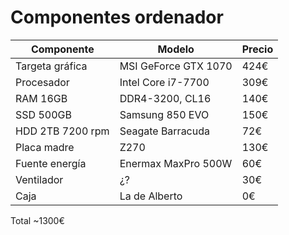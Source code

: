 Componentes ordenador
=====================

| Componente       | Modelo               | Precio |
| ---------------- | -------------------- | ------ |
| Targeta gráfica  | MSI GeForce GTX 1070 | 424€   |
| Procesador       | Intel Core i7-7700   | 309€   |
| RAM 16GB         | DDR4-3200, CL16      | 140€   |
| SSD 500GB        | Samsung 850 EVO      | 150€   |
| HDD 2TB 7200 rpm | Seagate Barracuda    | 72€    |
| Placa madre      | Z270                 | 130€   |
| Fuente energía   | Enermax MaxPro 500W  | 60€    |
| Ventilador       | ¿?                   | 30€    |
| Caja             | La de Alberto        | 0€     |

Total ~1300€


